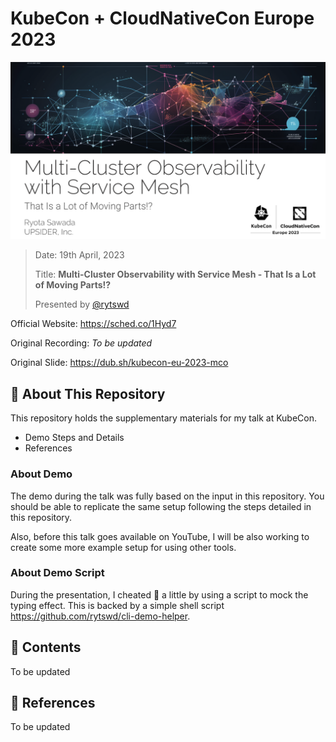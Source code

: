 # KubeCon + CloudNativeCon Europe 2023 

![slide](/docs/assets/slide-title.png)

> Date: 19th April, 2023
>
> Title: **Multi-Cluster Observability with Service Mesh - That Is a Lot of Moving Parts!?**
>
> Presented by [@rytswd](https://github.com/rytswd)

Official Website: https://sched.co/1Hyd7

Original Recording: _To be updated_

Original Slide: https://dub.sh/kubecon-eu-2023-mco

## 🌄 About This Repository

This repository holds the supplementary materials for my talk at KubeCon.

- Demo Steps and Details
- References

### About Demo

The demo during the talk was fully based on the input in this repository. You should be able to replicate the same setup following the steps detailed in this repository.

Also, before this talk goes available on YouTube, I will be also working to create some more example setup for using other tools.

### About Demo Script

During the presentation, I cheated 🫣 a little by using a script to mock the typing effect. This is backed by a simple shell script https://github.com/rytswd/cli-demo-helper.


## 🌅 Contents

To be updated


## 🔎 References

To be updated
